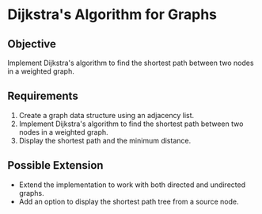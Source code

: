 # Dijkstra's Algorithm for Graphs

## Objective  
Implement Dijkstra's algorithm to find the shortest path between two nodes in a weighted graph.

## Requirements  

1. Create a graph data structure using an adjacency list.  
2. Implement Dijkstra's algorithm to find the shortest path between two nodes in a weighted graph.  
3. Display the shortest path and the minimum distance.  

## Possible Extension  

- Extend the implementation to work with both directed and undirected graphs.  
- Add an option to display the shortest path tree from a source node.  